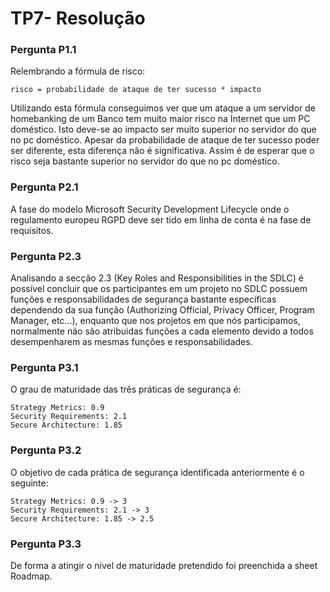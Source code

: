 # TP7- Resolução

### Pergunta P1.1

Relembrando a fórmula de risco:

    risco = probabilidade de ataque de ter sucesso * impacto

Utilizando esta fórmula conseguimos ver que um ataque a um servidor de homebanking de um Banco tem muito maior risco na Internet que um PC doméstico. Isto deve-se ao impacto ser muito superior no servidor do que no pc doméstico. Apesar da probabilidade de ataque de ter sucesso poder ser diferente, esta diferença não é significativa. Assim é de esperar que o risco seja bastante superior no servidor do que no pc doméstico.

### Pergunta P2.1

A fase do modelo Microsoft Security Development Lifecycle onde o regulamento europeu RGPD deve ser tido em linha de conta é na fase de requisitos.

### Pergunta P2.3

Analisando a secção 2.3 (Key Roles and Responsibilities in the SDLC) é possível concluir que os participantes em um projeto no SDLC possuem funções e responsabilidades de segurança bastante específicas dependendo da sua função (Authorizing Official, Privacy Officer, Program Manager, etc...), enquanto que nos projetos em que nós participamos, normalmente não são atribuidas funções a cada elemento devido a todos desempenharem as mesmas funções e responsabilidades.

### Pergunta P3.1

O grau de maturidade das três práticas de segurança é:

    Strategy Metrics: 0.9
    Security Requirements: 2.1
    Secure Architecture: 1.85

### Pergunta P3.2

O objetivo de cada prática de segurança identificada anteriormente é o seguinte:

    Strategy Metrics: 0.9 -> 3
    Security Requirements: 2.1 -> 3
    Secure Architecture: 1.85 -> 2.5

### Pergunta P3.3

De forma a atingir o nível de maturidade pretendido foi preenchida a sheet Roadmap.